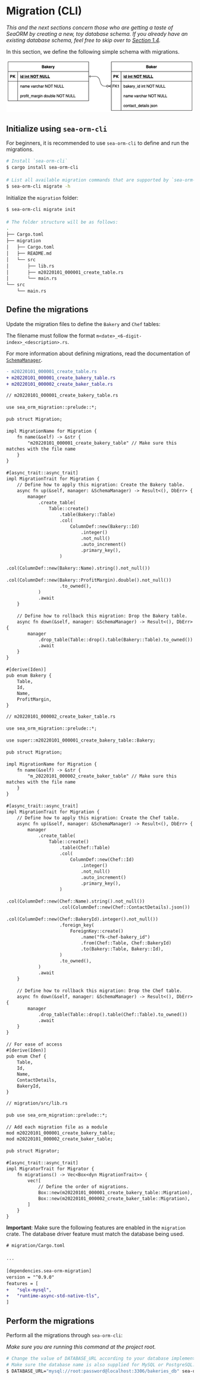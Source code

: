 # Migration (CLI)

_This and the next sections concern those who are getting a taste of SeaORM by creating a new, toy database schema. If you already have an existing database schema, feel free to skip over to [Section 1.4](ch01-04-entity-generation.md)._

In this section, we define the following simple schema with migrations.

![ER diagram of two entities, Bakery and Chef. Chef has a foreign key referencing Bakery.](./assets/er_diagram.png)

## Initialize using `sea-orm-cli`

For beginners, it is recommended to use `sea-orm-cli` to define and run the migrations.

```sh
# Install `sea-orm-cli`
$ cargo install sea-orm-cli

# List all available migration commands that are supported by `sea-orm-cli`
$ sea-orm-cli migrate -h
```

Initialize the `migration` folder:

```sh
$ sea-orm-cli migrate init

# The folder structure will be as follows:
.
├── Cargo.toml
├── migration
│   ├── Cargo.toml
│   ├── README.md
│   └── src
│       ├── lib.rs
│       ├── m20220101_000001_create_table.rs
│       └── main.rs
└── src
    └── main.rs
```

## Define the migrations

Update the migration files to define the `Bakery` and `Chef` tables:

The filename must follow the format `m<date>_<6-digit-index>_<description>.rs`.

For more information about defining migrations, read the documentation of [`SchemaManager`](https://docs.rs/sea-orm-migration/*/sea_orm_migration/manager/struct.SchemaManager.html).

```diff
- m20220101_000001_create_table.rs
+ m20220101_000001_create_bakery_table.rs
+ m20220101_000002_create_baker_table.rs
```

```rust, no_run
// m20220101_000001_create_bakery_table.rs

use sea_orm_migration::prelude::*;

pub struct Migration;

impl MigrationName for Migration {
    fn name(&self) -> &str {
        "m20220101_000001_create_bakery_table" // Make sure this matches with the file name
    }
}

#[async_trait::async_trait]
impl MigrationTrait for Migration {
    // Define how to apply this migration: Create the Bakery table.
    async fn up(&self, manager: &SchemaManager) -> Result<(), DbErr> {
        manager
            .create_table(
                Table::create()
                    .table(Bakery::Table)
                    .col(
                        ColumnDef::new(Bakery::Id)
                            .integer()
                            .not_null()
                            .auto_increment()
                            .primary_key(),
                    )
                    .col(ColumnDef::new(Bakery::Name).string().not_null())
                    .col(ColumnDef::new(Bakery::ProfitMargin).double().not_null())
                    .to_owned(),
            )
            .await
    }

    // Define how to rollback this migration: Drop the Bakery table.
    async fn down(&self, manager: &SchemaManager) -> Result<(), DbErr> {
        manager
            .drop_table(Table::drop().table(Bakery::Table).to_owned())
            .await
    }
}

#[derive(Iden)]
pub enum Bakery {
    Table,
    Id,
    Name,
    ProfitMargin,
}
```

```rust, no_run
// m20220101_000002_create_baker_table.rs

use sea_orm_migration::prelude::*;

use super::m20220101_000001_create_bakery_table::Bakery;

pub struct Migration;

impl MigrationName for Migration {
    fn name(&self) -> &str {
        "m_20220101_000002_create_baker_table" // Make sure this matches with the file name
    }
}

#[async_trait::async_trait]
impl MigrationTrait for Migration {
    // Define how to apply this migration: Create the Chef table.
    async fn up(&self, manager: &SchemaManager) -> Result<(), DbErr> {
        manager
            .create_table(
                Table::create()
                    .table(Chef::Table)
                    .col(
                        ColumnDef::new(Chef::Id)
                            .integer()
                            .not_null()
                            .auto_increment()
                            .primary_key(),
                    )
                    .col(ColumnDef::new(Chef::Name).string().not_null())
                    .col(ColumnDef::new(Chef::ContactDetails).json())
                    .col(ColumnDef::new(Chef::BakeryId).integer().not_null())
                    .foreign_key(
                        ForeignKey::create()
                            .name("fk-chef-bakery_id")
                            .from(Chef::Table, Chef::BakeryId)
                            .to(Bakery::Table, Bakery::Id),
                    )
                    .to_owned(),
            )
            .await
    }

    // Define how to rollback this migration: Drop the Chef table.
    async fn down(&self, manager: &SchemaManager) -> Result<(), DbErr> {
        manager
            .drop_table(Table::drop().table(Chef::Table).to_owned())
            .await
    }
}

// For ease of access
#[derive(Iden)]
pub enum Chef {
    Table,
    Id,
    Name,
    ContactDetails,
    BakeryId,
}
```

```rust, no_run
// migration/src/lib.rs

pub use sea_orm_migration::prelude::*;

// Add each migration file as a module
mod m20220101_000001_create_bakery_table;
mod m20220101_000002_create_baker_table;

pub struct Migrator;

#[async_trait::async_trait]
impl MigratorTrait for Migrator {
    fn migrations() -> Vec<Box<dyn MigrationTrait>> {
        vec![
            // Define the order of migrations.
            Box::new(m20220101_000001_create_bakery_table::Migration),
            Box::new(m20220101_000002_create_baker_table::Migration),
        ]
    }
}
```

**Important**: Make sure the following features are enabled in the `migration` crate. The database driver feature must match the database being used.

```diff
# migration/Cargo.toml

...

[dependencies.sea-orm-migration]
version = "^0.9.0"
features = [
+   "sqlx-mysql",
+   "runtime-async-std-native-tls",
]
```

## Perform the migrations

Perform all the migrations through `sea-orm-cli`:

_Make sure you are running this command at the project root._

```sh
# Change the value of DATABASE_URL according to your database implementation.
# Make sure the database name is also supplied for MySQL or PostgreSQL.
$ DATABASE_URL="mysql://root:password@localhost:3306/bakeries_db" sea-orm-cli migrate refresh
```
